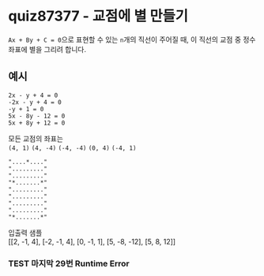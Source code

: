 # quiz87377 - 교점에 별 만들기  

```Ax + By + C = 0```으로 표현할 수 있는 ```n```개의 직선이 주어질 때, 이 직선의 교점 중 정수 좌표에 별을 그리려 합니다.  

## 예시
```2x - y + 4 = 0```  
```-2x - y + 4 = 0```  
```-y + 1 = 0```  
```5x - 8y - 12 = 0```  
```5x + 8y + 12 = 0```

모든 교점의 좌표는  
```(4, 1)``` 
```(4, -4)``` 
```(-4, -4)``` 
```(0, 4)``` 
```(-4, 1)```   
```
"....*...."  
"........."  
"........."  
"*.......*"  
"........."  
"........."  
"........."  
"........."  
"*.......*" 
```

입출력 샘플  
[[2, -1, 4], [-2, -1, 4], [0, -1, 1], [5, -8, -12], [5, 8, 12]]

### TEST 마지막 29번 Runtime Error